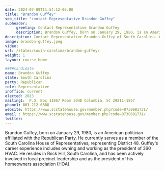 ```yaml
---
date: 2024-07-09T11:54:12-05:00
title: "Brandon Guffey"
seo_title: "contact Representative Brandon Guffey"
subheader:
     greeting: Contact Representative Brandon Guffey
     description: Brandon Guffey, born on January 29, 1980, is an American politician affiliated with the Republican Party. He currently serves as a member of the South Carolina House of Representatives, representing District 48, having assumed office on November 14, 2022.
description: Contact Representative Brandon Guffey of South Carolina. Contact information for Brandon Guffey includes email address, phone number, and mailing address.
image: brandon-guffey.jpeg
video:
url: /states/south-carolina/brandon-guffey/
weight: 1
layout: course_home

####candidate
name: Brandon Guffey
state: South Carolina
party: Republican
role: Representative
inoffice: current
elected: 2023
mailing1:  P.O. Box 11867 Room 304D Columbia, SC 29211-1867
phone1: 803-212-6888
website: https://www.scstatehouse.gov/member.php?code=0730681731/
email : https://www.scstatehouse.gov/member.php?code=0730681731/
twitter: 
---
```

Brandon Guffey, born on January 29, 1980, is an American politician affiliated with the Republican Party. He currently serves as a member of the South Carolina House of Representatives, representing District 48. Guffey's career experience includes owning and working as the president of 360 HVAC. He resides in Rock Hill, South Carolina, and has been actively involved in local precinct leadership and as the president of his homeowners association (HOA).
